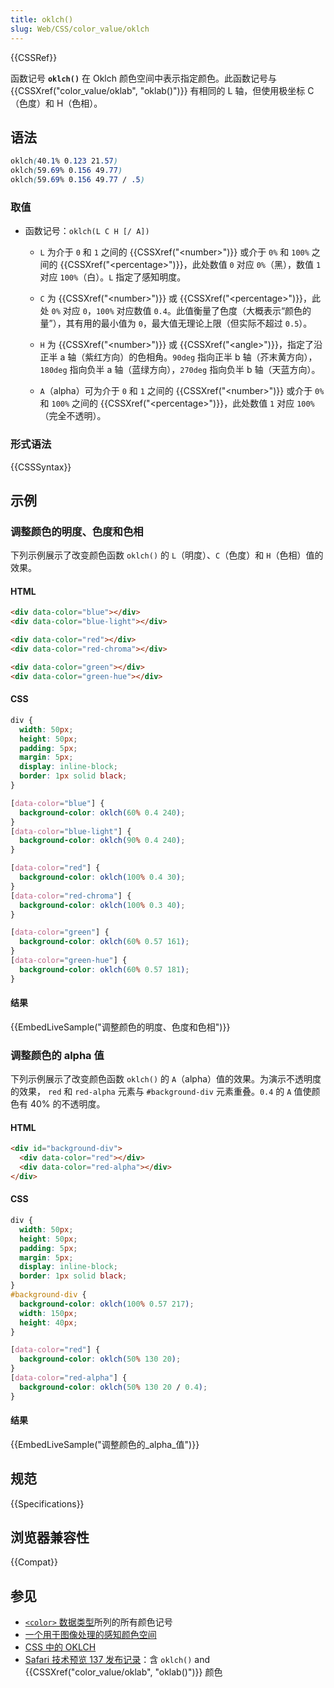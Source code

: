 ```yaml
---
title: oklch()
slug: Web/CSS/color_value/oklch
---
```


{{CSSRef}}

函数记号 **`oklch()`** 在 Oklch 颜色空间中表示指定颜色。此函数记号与 {{CSSXref("color_value/oklab", "oklab()")}} 有相同的 L 轴，但使用极坐标 C（色度）和 H（色相）。

## 语法

```css
oklch(40.1% 0.123 21.57)
oklch(59.69% 0.156 49.77)
oklch(59.69% 0.156 49.77 / .5)
```

### 取值

- 函数记号：`oklch(L C H [/ A])`

  - `L` 为介于 `0` 和 `1` 之间的 {{CSSXref("&lt;number&gt;")}} 或介于 `0%` 和 `100%` 之间的 {{CSSXref("&lt;percentage&gt;")}}，此处数值 `0` 对应 `0%`（黑），数值 `1` 对应 `100%`（白）。`L` 指定了感知明度。

  - `C` 为 {{CSSXref("&lt;number&gt;")}} 或 {{CSSXref("&lt;percentage&gt;")}}，此处 `0%` 对应 `0`，`100%` 对应数值 `0.4`。此值衡量了色度（大概表示“颜色的量”），其有用的最小值为 `0`，最大值无理论上限（但实际不超过 `0.5`）。

  - `H` 为 {{CSSXref("&lt;number&gt;")}} 或 {{CSSXref("&lt;angle&gt;")}}，指定了沿正半 a 轴（紫红方向）的色相角。`90deg` 指向正半 b 轴（芥末黄方向），`180deg` 指向负半 a 轴（蓝绿方向），`270deg` 指向负半 b 轴（天蓝方向）。

  - `A`（alpha）可为介于 `0` 和 `1` 之间的 {{CSSXref("&lt;number&gt;")}} 或介于 `0%` 和 `100%` 之间的 {{CSSXref("&lt;percentage&gt;")}}，此处数值 `1` 对应 `100%`（完全不透明）。

### 形式语法

{{CSSSyntax}}

## 示例

### 调整颜色的明度、色度和色相

下列示例展示了改变颜色函数 `oklch()` 的 `L`（明度）、`C`（色度）和 `H`（色相）值的效果。

#### HTML

```html
<div data-color="blue"></div>
<div data-color="blue-light"></div>

<div data-color="red"></div>
<div data-color="red-chroma"></div>

<div data-color="green"></div>
<div data-color="green-hue"></div>
```

#### CSS

```css hidden
div {
  width: 50px;
  height: 50px;
  padding: 5px;
  margin: 5px;
  display: inline-block;
  border: 1px solid black;
}
```

```css
[data-color="blue"] {
  background-color: oklch(60% 0.4 240);
}
[data-color="blue-light"] {
  background-color: oklch(90% 0.4 240);
}

[data-color="red"] {
  background-color: oklch(100% 0.4 30);
}
[data-color="red-chroma"] {
  background-color: oklch(100% 0.3 40);
}

[data-color="green"] {
  background-color: oklch(60% 0.57 161);
}
[data-color="green-hue"] {
  background-color: oklch(60% 0.57 181);
}
```

#### 结果

{{EmbedLiveSample("调整颜色的明度、色度和色相")}}

### 调整颜色的 alpha 值

下列示例展示了改变颜色函数 `oklch()` 的 `A`（alpha）值的效果。为演示不透明度的效果， `red` 和 `red-alpha` 元素与 `#background-div` 元素重叠。`0.4` 的 `A` 值使颜色有 40% 的不透明度。

#### HTML

```html
<div id="background-div">
  <div data-color="red"></div>
  <div data-color="red-alpha"></div>
</div>
```

#### CSS

```css hidden
div {
  width: 50px;
  height: 50px;
  padding: 5px;
  margin: 5px;
  display: inline-block;
  border: 1px solid black;
}
#background-div {
  background-color: oklch(100% 0.57 217);
  width: 150px;
  height: 40px;
}
```

```css
[data-color="red"] {
  background-color: oklch(50% 130 20);
}
[data-color="red-alpha"] {
  background-color: oklch(50% 130 20 / 0.4);
}
```

#### 结果

{{EmbedLiveSample("调整颜色的_alpha_值")}}

## 规范

{{Specifications}}

## 浏览器兼容性

{{Compat}}

## 参见

- [`<color>` 数据类型](/zh-CN/docs/Web/CSS/color_value)所列的所有颜色记号
- [一个用于图像处理的感知颜色空间](https://bottosson.github.io/posts/oklab/)
- [CSS 中的 OKLCH](https://evilmartians.com/chronicles/oklch-in-css-why-quit-rgb-hsl)
- [Safari 技术预览 137 发布记录](https://webkit.org/blog/12156/release-notes-for-safari-technology-preview-137/)：含 `oklch()` and {{CSSXref("color_value/oklab", "oklab()")}} 颜色
